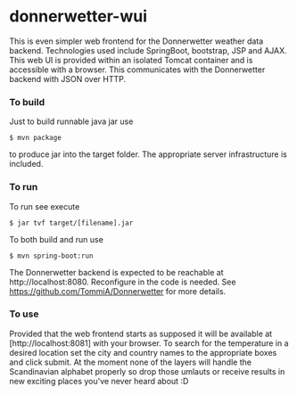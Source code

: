 # donnerwetter-wui
This is even simpler web frontend for the Donnerwetter weather data backend. Technologies used include
SpringBoot, bootstrap, JSP and AJAX. This web UI is provided within an isolated Tomcat container and is
accessible with a browser. This communicates with the Donnerwetter backend with JSON over HTTP.

### To build
Just to build runnable java jar use  

`$ mvn package`  

to produce jar into the target folder. The appropriate server infrastructure is included.

### To run
To run see execute  

`$ jar tvf target/[filename].jar`  

To both build and run use  

`$ mvn spring-boot:run`

The Donnerwetter backend is expected to be reachable at http://localhost:8080. Reconfigure in the code is needed.
See https://github.com/TommiA/Donnerwetter for more details.

### To use
Provided that the web frontend starts as supposed it will be available at [http://localhost:8081] with your browser.
To search for the temperature in a desired location set the city and country names to the appropriate boxes and click submit.
At the moment none of the layers will handle the Scandinavian alphabet properly so drop those umlauts or receive results in
new exciting places you've never heard about :D
